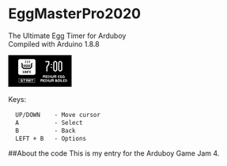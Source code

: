 # EggMasterPro2020
The Ultimate Egg Timer for Arduboy\
Compiled with Arduino 1.8.8

![Screenshots](/docs/screen.png)

Keys:
```
  UP/DOWN    - Move cursor
  A          - Select
  B          - Back
  LEFT + B   - Options
```  

##About the code
This is my entry for the Arduboy Game Jam 4.
